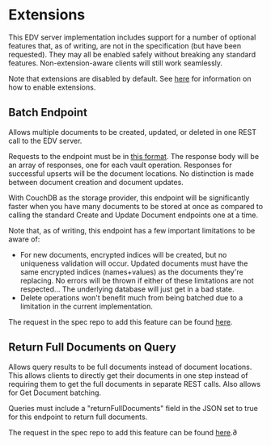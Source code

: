 # Extensions
This EDV server implementation includes support for a number of optional features that, as of writing, are not in the specification (but have been requested). They may all be enabled safely without breaking any standard features. Non-extension-aware clients will still work seamlessly.

Note that extensions are disabled by default. See [here](rest/edv_cli.md#edv-server-parameters) for information on how to enable extensions.

## Batch Endpoint
Allows multiple documents to be created, updated, or deleted in one REST call to the EDV server.

Requests to the endpoint must be in [this format](https://github.com/trustbloc/edv/blob/bf581301a90cc95185354e82a76be717f9e59c77/pkg/restapi/models/models.go#L74). The response body will be an array of responses, one for each vault operation. Responses for successful upserts will be the document locations. No distinction is made between document creation and document updates.

With CouchDB as the storage provider, this endpoint will be significantly faster when you have many documents to be stored at once as compared to calling the standard Create and Update Document endpoints one at a time.

Note that, as of writing, this endpoint has a few important limitations to be aware of:
* For new documents, encrypted indices will be created, but no uniqueness validation will occur. Updated documents must have the same encrypted indices (names+values) as the documents they're replacing. No errors will be thrown if either of these limitations are not respected... The underlying database will just get in a bad state. 
* Delete operations won't benefit much from being batched due to a limitation in the current implementation.

The request in the spec repo to add this feature can be found [here](https://github.com/decentralized-identity/confidential-storage/issues/138).

## Return Full Documents on Query
Allows query results to be full documents instead of document locations. This allows clients to directly get their documents in one step instead of requiring them to get the full documents in separate REST calls. Also allows for Get Document batching.

Queries must include a "returnFullDocuments" field in the JSON set to true for this endpoint to return full documents.

The request in the spec repo to add this feature can be found [here](https://github.com/decentralized-identity/confidential-storage/issues/137).∂
